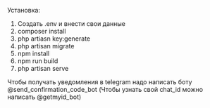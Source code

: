 Установка:
1) Создать .env и внести свои данные
2) composer install
3) php artiasn key:generate
4) php artisan migrate
5) npm install
6) npm run build
7) php artisan serve

Чтобы получать уведомления в telegram надо написать боту @send_confirmation_code_bot 
(Чтобы узнать свой chat_id можно написать @getmyid_bot)

